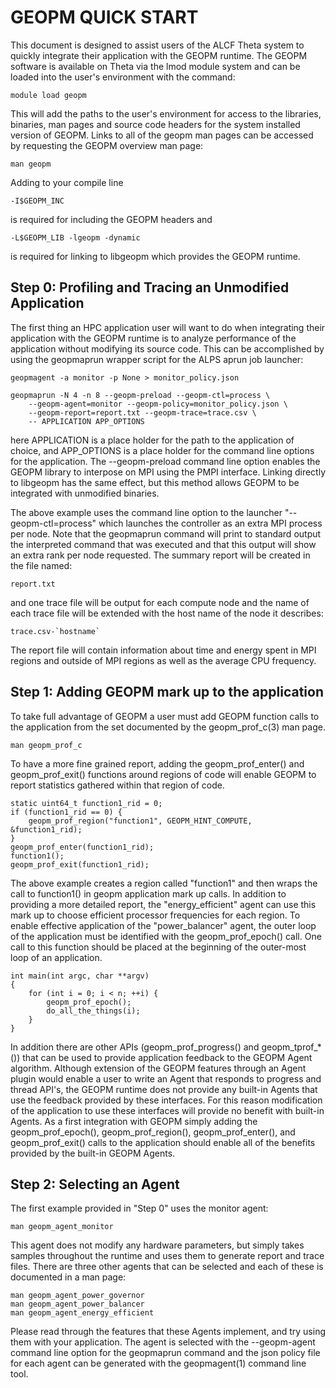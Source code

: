 GEOPM QUICK START
=================

This document is designed to assist users of the ALCF Theta system
to quickly integrate their application with the GEOPM runtime.  The
GEOPM software is available on Theta via the lmod module system and
can be loaded into the user's environment with the command:

    module load geopm

This will add the paths to the user's environment for access to the
libraries, binaries, man pages and source code headers for the system
installed version of GEOPM.  Links to all of the geopm man pages can
be accessed by requesting the GEOPM overview man page:

    man geopm

Adding to your compile line

    -I$GEOPM_INC

is required for including the GEOPM headers and

    -L$GEOPM_LIB -lgeopm -dynamic

is required for linking to libgeopm which provides the GEOPM runtime.

Step 0: Profiling and Tracing an Unmodified Application
-------------------------------------------------------
The first thing an HPC application user will want to do when
integrating their application with the GEOPM runtime is to analyze
performance of the application without modifying its source code.
This can be accomplished by using the geopmaprun wrapper script for
the ALPS aprun job launcher:

    geopmagent -a monitor -p None > monitor_policy.json

    geopmaprun -N 4 -n 8 --geopm-preload --geopm-ctl=process \
        --geopm-agent=monitor --geopm-policy=monitor_policy.json \
        --geopm-report=report.txt --geopm-trace=trace.csv \
        -- APPLICATION APP_OPTIONS

here APPLICATION is a place holder for the path to the application of
choice, and APP_OPTIONS is a place holder for the command line options
for the application. The --geopm-preload command line option enables
the GEOPM library to interpose on MPI using the PMPI interface.
Linking directly to libgeopm has the same effect, but this method
allows GEOPM to be integrated with unmodified binaries.

The above example uses the command line option to the launcher
"--geopm-ctl=process" which launches the controller as an extra MPI
process per node.  Note that the geopmaprun command will print to
standard output the interpreted command that was executed and that
this output will show an extra rank per node requested.  The summary
report will be created in the file named:

    report.txt

and one trace file will be output for each compute node and the name
of each trace file will be extended with the host name of the node it
describes:

    trace.csv-`hostname`

The report file will contain information about time and energy spent
in MPI regions and outside of MPI regions as well as the average CPU
frequency.

Step 1: Adding GEOPM mark up to the application
-----------------------------------------------
To take full advantage of GEOPM a user must add GEOPM function calls
to the application from the set documented by the geopm_prof_c(3) man
page.

    man geopm_prof_c

To have a more fine grained report, adding the geopm_prof_enter() and
geopm_prof_exit() functions around regions of code will enable GEOPM
to report statistics gathered within that region of code.

    static uint64_t function1_rid = 0;
    if (function1_rid == 0) {
        geopm_prof_region("function1", GEOPM_HINT_COMPUTE, &function1_rid);
    }
    geopm_prof_enter(function1_rid);
    function1();
    geopm_prof_exit(function1_rid);

The above example creates a region called "function1" and then wraps
the call to function1() in geopm application mark up calls.  In
addition to providing a more detailed report, the "energy_efficient"
agent can use this mark up to choose efficient processor frequencies
for each region.  To enable effective application of the
"power_balancer" agent, the outer loop of the application must be
identified with the geopm_prof_epoch() call.  One call to this
function should be placed at the beginning of the outer-most loop
of an application.

    int main(int argc, char **argv)
    {
        for (int i = 0; i < n; ++i) {
            geopm_prof_epoch();
            do_all_the_things(i);
        }
    }

In addition there are other APIs (geopm_prof_progress() and
geopm_tprof_*()) that can be used to provide application feedback to
the GEOPM Agent algorithm.  Although extension of the GEOPM features
through an Agent plugin would enable a user to write an Agent that
responds to progress and thread API's, the GEOPM runtime does not
provide any built-in Agents that use the feedback provided by these
interfaces.  For this reason modification of the application to use
these interfaces will provide no benefit with built-in Agents.  As a
first integration with GEOPM simply adding the geopm_prof_epoch(),
geopm_prof_region(), geopm_prof_enter(), and geopm_prof_exit() calls
to the application should enable all of the benefits provided by the
built-in GEOPM Agents.

Step 2: Selecting an Agent
--------------------------
The first example provided in "Step 0" uses the monitor agent:

    man geopm_agent_monitor

This agent does not modify any hardware parameters, but simply takes
samples throughout the runtime and uses them to generate report and
trace files.  There are three other agents that can be selected and each
of these is documented in a man page:

    man geopm_agent_power_governor
    man geopm_agent_power_balancer
    man geopm_agent_energy_efficient

Please read through the features that these Agents implement, and try
using them with your application.  The agent is selected with the
--geopm-agent command line option for the geopmaprun command and the
json policy file for each agent can be generated with the
geopmagent(1) command line tool.
